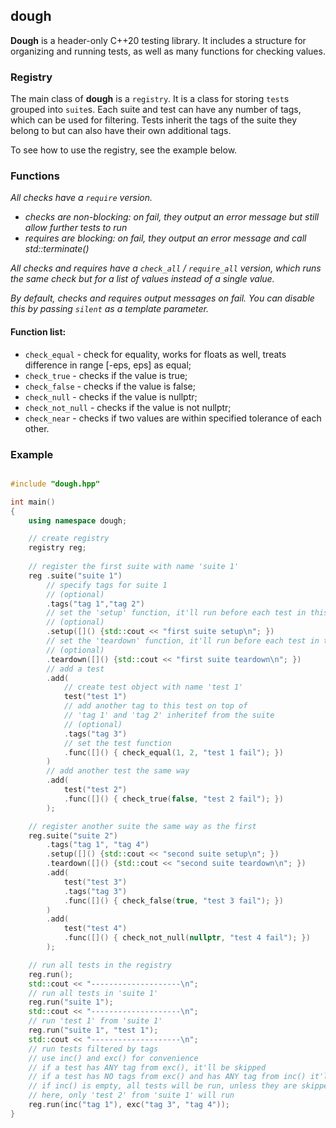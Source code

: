 ## dough

**Dough** is a header-only C++20 testing library. It includes a structure for organizing and running tests, as well as many functions for checking values.

### Registry

The main class of **dough** is a `registry`. It is a class for storing `test`s grouped into `suite`s. Each suite and test can have any number of tags, which can be used for filtering. Tests inherit the tags of the suite they belong to but can also have their own additional tags.

To see how to use the registry, see the example below.

### Functions

*All checks have a `require` version.*
- *checks are non-blocking: on fail, they output an error message but still allow further tests to run*
- *requires are blocking: on fail, they output an error message and call std::terminate()*

*All checks and requires have a `check_all` / `require_all` version, which runs the same check but for a list of values instead of a single value.*

*By default, checks and requires output messages on fail. You can disable this by passing `silent` as a template parameter.*

#### Function list:

- `check_equal` - check for equality, works for floats as well, treats difference in range [-eps, eps] as equal;
- `check_true` - checks if the value is true;
- `check_false` - checks if the value is false;
- `check_null` - checks if the value is nullptr;
- `check_not_null` - checks if the value is not nullptr;
- `check_near` - checks if two values are within specified tolerance of each other.
    
### Example

```cpp

#include "dough.hpp"

int main()
{
    using namespace dough;

    // create registry
    registry reg;   
    
    // register the first suite with name 'suite 1'
    reg .suite("suite 1") 
        // specify tags for suite 1 
        // (optional)
        .tags("tag 1","tag 2")
        // set the 'setup' function, it'll run before each test in this suite
        // (optional)
        .setup([]() {std::cout << "first suite setup\n"; })
        // set the 'teardown' function, it'll run before each test in this suite
        // (optional)
        .teardown([]() {std::cout << "first suite teardown\n"; })
        // add a test
        .add(
            // create test object with name 'test 1'
            test("test 1")
            // add another tag to this test on top of 
            // 'tag 1' and 'tag 2' inheritef from the suite
            // (optional)
            .tags("tag 3")
            // set the test function
            .func([]() { check_equal(1, 2, "test 1 fail"); })
        )
        // add another test the same way
        .add(
            test("test 2")
            .func([]() { check_true(false, "test 2 fail"); })
        );

    // register another suite the same way as the first
    reg.suite("suite 2")
        .tags("tag 1", "tag 4")
        .setup([]() {std::cout << "second suite setup\n"; })
        .teardown([]() {std::cout << "second suite teardown\n"; })
        .add(
            test("test 3")
            .tags("tag 3")
            .func([]() { check_false(true, "test 3 fail"); })
        )
        .add(
            test("test 4")
            .func([]() { check_not_null(nullptr, "test 4 fail"); })
        );

    // run all tests in the registry
    reg.run();
    std::cout << "--------------------\n";
    // run all tests in 'suite 1'
    reg.run("suite 1");
    std::cout << "--------------------\n";
    // run 'test 1' from 'suite 1'
    reg.run("suite 1", "test 1");
    std::cout << "--------------------\n";
    // run tests filtered by tags
    // use inc() and exc() for convenience
    // if a test has ANY tag from exc(), it'll be skipped
    // if a test has NO tags from exc() and has ANY tag from inc() it'll be run
    // if inc() is empty, all tests will be run, unless they are skipped
    // here, only 'test 2' from 'suite 1' will run
    reg.run(inc("tag 1"), exc("tag 3", "tag 4"));
}

```












